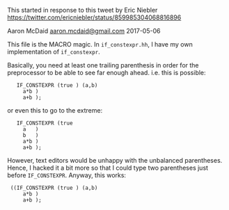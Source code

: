 This started in response to this tweet by Eric Niebler
https://twitter.com/ericniebler/status/859985304068816896

Aaron McDaid aaron.mcdaid@gmail.com  2017-05-06

This file is the MACRO magic. In `if_constexpr.hh`, I have my
own implementation of `if_constexpr`.

Basically, you need at least one trailing parenthesis in order
for the preprocessor to be able to see far enough ahead. i.e.
this is possible:

       IF_CONSTEXPR (true ) (a,b)
         a*b )
         a+b );

or even this to go to the extreme:

       IF_CONSTEXPR (true
         a   )
         b   )
         a*b )
         a+b );

However, text editors would be unhappy with the unbalanced
parentheses. Hence, I hacked it a bit more so that I
could type two parentheses just before `IF_CONSTEXPR`.
Anyway, this works:

     ((IF_CONSTEXPR (true ) (a,b)
         a*b )
         a+b );
